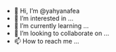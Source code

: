 - 👋 Hi, I’m @yahyanafea
- 👀 I’m interested in ...
- 🌱 I’m currently learning ...
- 💞️ I’m looking to collaborate on ...
- 📫 How to reach me ...

<!---
yahyanafea/yahyanafea is a ✨ special ✨ repository because its `README.md` (this file) appears on your GitHub profile.
You can click the Preview link to take a look at your changes.
--->
